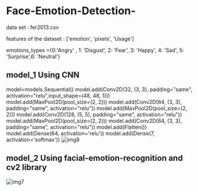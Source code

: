 # Face-Emotion-Detection-
data set :  fer2013.csv

features of the dataset : ['emotion', 'pixels',  'Usage']


emotions_types ={0:'Angry' , 1: 'Disgust', 2: 'Fear', 3: 'Happy', 4: 'Sad', 5: 'Surprise',6: 'Neutral'}

model_1 Using CNN
------------------------------------------------------------


model=models.Sequential()
model.add(Conv2D(32, (3, 3), padding="same", activation="relu",input_shape=(48, 48, 1)))
model.add(MaxPool2D(pool_size=(2, 2)))
model.add(Conv2D(64, (3, 3), padding="same", activation="relu"))
model.add(MaxPool2D(pool_size=(2, 2)))
model.add(Conv2D(128, (5, 5), padding="same", activation="relu"))
model.add(MaxPool2D(pool_size=(2, 2)))
model.add(Conv2D(64, (3, 3), padding="same", activation="relu"))
model.add(Flatten())
model.add(Dense(64, activation='relu'))
model.add(Dense(7, activation='softmax'))
![img8](https://user-images.githubusercontent.com/66518885/115498419-259afc00-a28b-11eb-9e00-249dc2d343be.png)


model_2 Using facial-emotion-recognition and cv2 library
---------------------------------------------------------------

![img7](https://user-images.githubusercontent.com/66518885/115498180-ba512a00-a28a-11eb-9441-7d959b9c876d.png)

